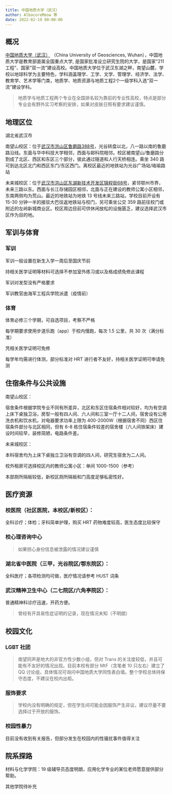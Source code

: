 ```yaml
---
title: 中国地质大学（武汉）
author: AlbacoreMeow 等
date: 2022-02-19 00:00:00
---
```


## 概况
[中国地质大学（武汉）](https://www.cug.edu.cn/) （China University of Geosciences, Wuhan），中国地质大学是教育部直属全国重点大学, 是国家批准设立研究生院的大学，是国家“211工程”、国家“双一流”建设高校。中国地质大学位于武汉东湖之畔，南望山麓，学校以地球科学为主要特色，学科涵盖理学、工学、文学、管理学、经济学、法学、教育学、艺术学等门类，地质学、地质资源与地质工程2个一级学科入选“双一流”建设学科。 
> 地质学与地质工程两个专业在全国排名较为靠前的专业性高校，特点是部分专业会有野外实习考察的安排，如果对皮肤日照有要求建议谨慎。

## 地理区位

湖北省武汉市

南望山校区：位于[武汉市洪山区鲁磨路388号](https://amap.com/place/B001B06EBF)，光谷转盘以北，八一路以南的鲁磨路沿线。东面与华中科技大学相邻，西面与邮科院相邻。校区被南望山/鲁磨路分割成了北区、西区和东区三个部分，彼此通过隧道和人行天桥相连。乘坐 340 路可到达北区北门和西区东门/东区西门。离校区最近的地铁站为光谷广场站/珞喻路站

未来城校区：位于[武汉市洪山区东湖新技术开发区锦程街68号](https://amap.com/place/B0FFGXTV88)，紧邻鄂州市界，未来三路以东。西面与长江存储园区相邻，北面与正在建设的教师公寓小区相邻，东南两侧均为荒山。最近的地铁站为地铁 13 号线未来三路站，学校目前开设有 15-30 分钟一半的接驳大巴往返地铁站与校门，另可乘坐公交 359 路前往校门或附近的左岭新城商业区。校区周边目前可供休闲放松的设施匮乏，建议选择武汉市区作为目的地。

## 军训与体育

### 军训

军训一般设置在新生入学一周后至国庆节前

持相关医学证明等材料可选择不参加室外练习或以及格成绩免修此课程

军训对发型没有严格要求

军训教官由海军工程兵学院派遣（疫情前）

### 体育

体育必修三个学期，可自选项目，考察不严格

每学期要求使用步道乐跑（app）于校内慢跑，每次 1.5 公里，共 30 次（满分标准）

凭相关医学证明可免修

每学年均需进行体测，部分标准对 HRT 进行者不友好，持相关医学证明可申请免测

## 住宿条件与公共设施

南望山校区：

宿舍条件根据学院专业不同有所差异，北区和东区住宿条件相对较好，均为有空调上床下桌独卫浴，房型一般有四人间、六人间和三室一厅十二人间，宿舍设有公用洗衣机和饮水机，对电器要求功率上限为 400-2000W（根据宿舍不同）西区住宿条件部分与北区相同，但有 6-8 栋住宿条件较差的宿舍楼（六人间铁架床）建设时间较早，装修简陋，电路条件差。

未来城校区：

本科宿舍均为上床下桌独立卫浴有空调的四人间，研究生宿舍为二人间。

校外租房可选择校区内的教师公寓小区：单间 1000-1500（参考）

本部厕所隔板较低，新校区厕所隔板和门高度足够私密性好。

## 医疗资源

### 校医院（社区医院，本校区/新校区）：

全科诊疗；体检；牙科简单护理，购买 HRT 药物难度较高，医生态度比较保守

### 校心理咨询中心

> 如果担心身份信息被泄露的情况建议谨慎

### 湖北省中医院（三甲，光谷院区/鄂东院区）：

全科医疗；各项检测均可做，医疗情况请参考 HUST 词条

### 武汉精神卫生中心（二七院区/六角亭院区）：

普通精神科诊疗迅速，开药方便。

> 曾经有开具易性症证明的记录，现在情况未知（不明朗）

## 校园文化

### LGBT 社团

> 南望同声是地大的非官方性少数小组，但对 Trans 的关注度较低，并且可能有不友好的情况出现。目前本校有部分 MtF（含笔者 10 只左右）建立了 QQ 讨论组，具体情况可询问中国地质大学同性表白墙。整个学校总体持保守态度，不建议在校内出柜。

### 服饰要求

> 学校内没有明确的规定，但在学生间可能会因服饰产生非议，建议尽量不要选择过于开放的服饰。

### 校园性暴力

目前没有收到有关报告，但部分发生在校园内的性骚扰事件值得关注

## 院系探路

材料与化学学院：19 级辅导员态度明朗，应用化学专业的某位老师愿意提供部分帮助。

其他学院待补充
